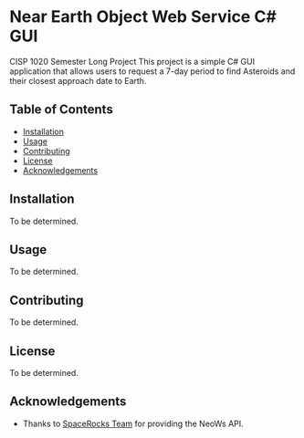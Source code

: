 # Near Earth Object Web Service C# GUI
CISP 1020 Semester Long Project
This project is a simple C# GUI application that allows users to request a 7-day period to find Asteroids and their closest approach date to Earth.

## Table of Contents
- [Installation](#installation)
- [Usage](#usage)
- [Contributing](#contributing)
- [License](#license)
- [Acknowledgements](#acknowledgements)

## Installation

To be determined.

## Usage

To be determined.

## Contributing

To be determined.

## License

To be determined.

## Acknowledgements

- Thanks to [SpaceRocks Team](https://api.nasa.gov/) for providing the NeoWs API.
